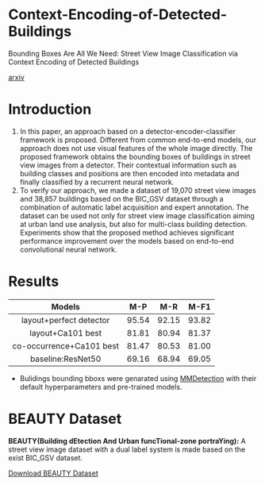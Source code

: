 # Context-Encoding-of-Detected-Buildings
Bounding Boxes Are All We Need: Street View Image Classification via Context Encoding of Detected Buildings

[arxiv](https://arxiv.org/abs/2010.01305)
# Introduction 
1. In this paper, an approach based on a detector-encoder-classifier framework is proposed. Different from common end-to-end models, our approach does not use visual features of the whole image directly. The proposed framework obtains the bounding boxes of buildings in street view images from a detector. Their contextual information such as building classes and positions are then encoded into metadata and finally classified by a recurrent neural network. 
2. To verify our approach, we made a dataset of 19,070 street view images and 38,857 buildings based on the BIC_GSV dataset through a combination of automatic label acquisition and expert annotation. The dataset can be used not only for street view image classification aiming at urban land use analysis, but also for multi-class building detection. Experiments show that the proposed method achieves significant performance improvement over the models based on end-to-end convolutional neural network. 
# Results
|Models|M-P|M-R|M-F1|
| :--:|:--:|:--:|:--:|
|layout+perfect detector	|95.54	|92.15|	93.82|
|layout+Ca101 best	|81.81|	80.94	|81.37|
| co-occurrence+Ca101 best | 81.47	|80.53|	81.00|
|baseline:ResNet50|	69.16	|68.94	|69.05|
* Bulidings bounding bboxs were genarated using [MMDetection](https://github.com/open-mmlab/mmdetection/) with their default hyperparameters and pre-trained models.
# BEAUTY Dataset 
**BEAUTY(Building dEtection And Urban funcTional-zone portraYing):** A street view image dataset with a dual label system is made based on the exist BIC_GSV dataset.

[Download BEAUTY Dataset](https://drive.google.com/file/d/15gHUUwbPVD_JEgdYCSWzKMxjOlmRS5qC/view?usp=sharing)
